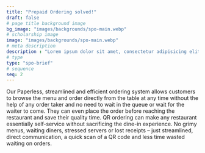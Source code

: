 ```yaml
---
title: "Prepaid Ordering solved!"
draft: false
# page title background image
bg_image: "images/backgrounds/spo-main.webp"
# scholarship image
image: "images/backgrounds/spo-main.webp"
# meta description
description : "Lorem ipsum dolor sit amet, consectetur adipisicing elit, sed do eiusmod tempor incididunt ut labore. dolore magna aliqua. Ut enim ad minim veniam, quis nostrud."
# type
type: "spo-brief"
# sequence
seq: 2
---
```


Our Paperless, streamlined and efficient ordering system allows customers to browse the menu and order directly from the table at any time without the help of any order taker and no need to wait in the queue or wait for the waiter to come. They can even place the order before reaching the restaurant and save their quality time. QR ordering can make any restaurant essentially self-service without sacrificing the dine-in experience. No grimy menus, waiting diners, stressed servers or lost receipts – just streamlined, direct communication, a quick scan of a QR code and less time wasted waiting on orders. 